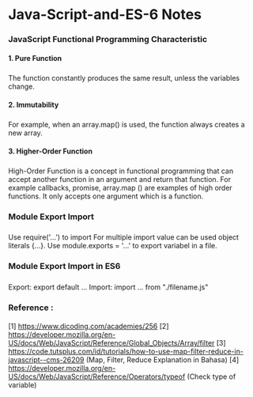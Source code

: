 # Java-Script-and-ES-6 Notes

### JavaScript Functional Programming Characteristic
#### 1. Pure Function 
##### 
The function constantly produces the same result, unless the variables change.
#### 2. Immutability 
##### 
For example, when an array.map() is used, the function always creates a new array.
#### 3. Higher-Order Function
##### 
High-Order Function is a concept in functional programming that can accept another function in an argument and return that function. For example callbacks, promise, array.map () are examples of high order functions. It only accepts one argument which is a function.

### Module Export Import 
##### 
Use require('...') to import
For multiple import value can be used object literals {...}.
Use module.exports = '...' to export variabel in a file.

### Module Export Import in ES6
#####
Export: export default ...
Import: import ... from "./filename.js"

### Reference :
#### 
[1] https://www.dicoding.com/academies/256
[2] https://developer.mozilla.org/en-US/docs/Web/JavaScript/Reference/Global_Objects/Array/filter
[3] https://code.tutsplus.com/id/tutorials/how-to-use-map-filter-reduce-in-javascript--cms-26209 (Map, Filter, Reduce Explanation in Bahasa)
[4] https://developer.mozilla.org/en-US/docs/Web/JavaScript/Reference/Operators/typeof (Check type of variable)

